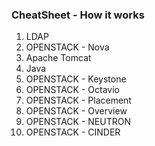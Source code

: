 ### CheatSheet - How it works
1. LDAP
2. OPENSTACK - Nova
3. Apache Tomcat
4. Java
5. OPENSTACK - Keystone
6. OPENSTACK - Octavio
7. OPENSTACK - Placement
8. OPENSTACK - Overview
9. OPENSTACK - NEUTRON
10. OPENSTACK - CINDER



